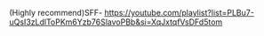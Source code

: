 (Highly recommend)SFF- https://youtube.com/playlist?list=PLBu7-uQsI3zLdlToPKm6Yzb76SlavoPBb&si=XqJxtqfVsDFd5tom
